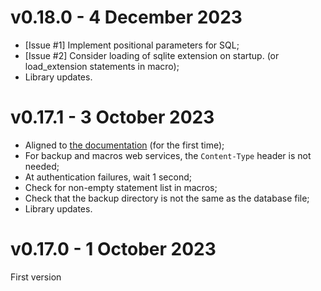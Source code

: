# v0.18.0 - 4 December 2023

- [Issue #1] Implement positional parameters for SQL;
- [Issue #2] Consider loading of sqlite extension on startup. (or load_extension statements in macro);
- Library updates.

# v0.17.1 - 3 October 2023

- Aligned to [the documentation](https://docs.sqliterg.dev) (for the first time);
- For backup and macros web services, the `Content-Type` header is not needed;
- At authentication failures, wait 1 second;
- Check for non-empty statement list in macros;
- Check that the backup directory is not the same as the database file;
- Library updates.

# v0.17.0 - 1 October 2023

First version